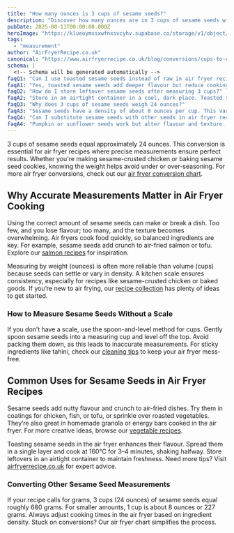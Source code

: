 ```yaml
---
title: "How many ounces is 3 cups of sesame seeds?"
description: "Discover how many ounces are in 3 cups of sesame seeds with this simple conversion guide. Perfect for air fryer recipes and precise measurements."
pubDate: 2025-08-11T00:00:00.000Z
heroImage: "https://klueoymssxwfnxsvcyhv.supabase.co/storage/v1/object/public/Shmucket/how-many-ounces-is-3-cups-of-sesame-seeds.webp"
tags:
  - "measurement"
author: "AirFryerRecipe.co.uk"
canonical: "https://www.airfryerrecipe.co.uk/blog/conversions/cups-to-ounces/how-many-ounces-is-3-cups-of-sesame-seeds"
schema: |
  <!-- Schema will be generated automatically -->
faqQ1: "Can I use toasted sesame seeds instead of raw in air fryer recipes?"
faqA1: "Yes, toasted sesame seeds add deeper flavour but reduce cooking time slightly. They burn faster, so check frequently. For even toasting, shake the basket every 2 minutes."
faqQ2: "How do I store leftover sesame seeds after measuring 3 cups?"
faqA2: "Store in an airtight container in a cool, dark place. Toasted seeds last up to 3 months, while raw seeds keep for 6 months. Freezing extends freshness further."
faqQ3: "Why does 3 cups of sesame seeds weigh 24 ounces?"
faqA3: "Sesame seeds have a density of about 8 ounces per cup. This varies slightly by brand, so weighing ensures accuracy, especially for baking."
faqQ4: "Can I substitute sesame seeds with other seeds in air fryer recipes?"
faqA4: "Pumpkin or sunflower seeds work but alter flavour and texture. Adjust quantities slightly, as weights may differ. Always test for doneness earlier."
---
```

<p>3 cups of sesame seeds equal approximately 24 ounces. This conversion is essential for air fryer recipes where precise measurements ensure perfect results. Whether you're making sesame-crusted chicken or baking sesame seed cookies, knowing the weight helps avoid under or over-seasoning. For more air fryer conversions, check out our <a href=https://www.airfryerrecipe.co.uk/air-fryer-conversion-chart>air fryer conversion chart</a>.</p>

<h2>Why Accurate Measurements Matter in Air Fryer Cooking</h2>  
<p>Using the correct amount of sesame seeds can make or break a dish. Too few, and you lose flavour; too many, and the texture becomes overwhelming. Air fryers cook food quickly, so balanced ingredients are key. For example, sesame seeds add crunch to air-fried salmon or tofu. Explore our <a href=https://www.airfryerrecipe.co.uk/recipe-category/salmon>salmon recipes</a> for inspiration.</p>  

<p>Measuring by weight (ounces) is often more reliable than volume (cups) because seeds can settle or vary in density. A kitchen scale ensures consistency, especially for recipes like sesame-crusted chicken or baked goods. If you’re new to air frying, our <a href=https://www.airfryerrecipe.co.uk/recipes>recipe collection</a> has plenty of ideas to get started.</p>  

<h3>How to Measure Sesame Seeds Without a Scale</h3>  
<p>If you don’t have a scale, use the spoon-and-level method for cups. Gently spoon sesame seeds into a measuring cup and level off the top. Avoid packing them down, as this leads to inaccurate measurements. For sticky ingredients like tahini, check our <a href=https://www.airfryerrecipe.co.uk/air-fryer-cleaner>cleaning tips</a> to keep your air fryer mess-free.</p>  

<h2>Common Uses for Sesame Seeds in Air Fryer Recipes</h2>  
<p>Sesame seeds add nutty flavour and crunch to air-fried dishes. Try them in coatings for chicken, fish, or tofu, or sprinkle over roasted vegetables. They’re also great in homemade granola or energy bars cooked in the air fryer. For more creative ideas, browse our <a href=https://www.airfryerrecipe.co.uk/recipe-category/vegetables>vegetable recipes</a>.</p>  

<p>Toasting sesame seeds in the air fryer enhances their flavour. Spread them in a single layer and cook at 160°C for 3–4 minutes, shaking halfway. Store leftovers in an airtight container to maintain freshness. Need more tips? Visit <a href=https://www.airfryerrecipe.co.uk>airfryerrecipe.co.uk</a> for expert advice.</p>  

<h3>Converting Other Sesame Seed Measurements</h3>  
<p>If your recipe calls for grams, 3 cups (24 ounces) of sesame seeds equal roughly 680 grams. For smaller amounts, 1 cup is about 8 ounces or 227 grams. Always adjust cooking times in the air fryer based on ingredient density. Stuck on conversions? Our air fryer chart simplifies the process.</p>

